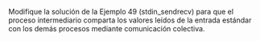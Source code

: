 Modifique la solución de la Ejemplo 49 (stdin_sendrecv) para que el proceso intermediario comparta los valores leídos de la entrada estándar con los demás procesos mediante comunicación colectiva.